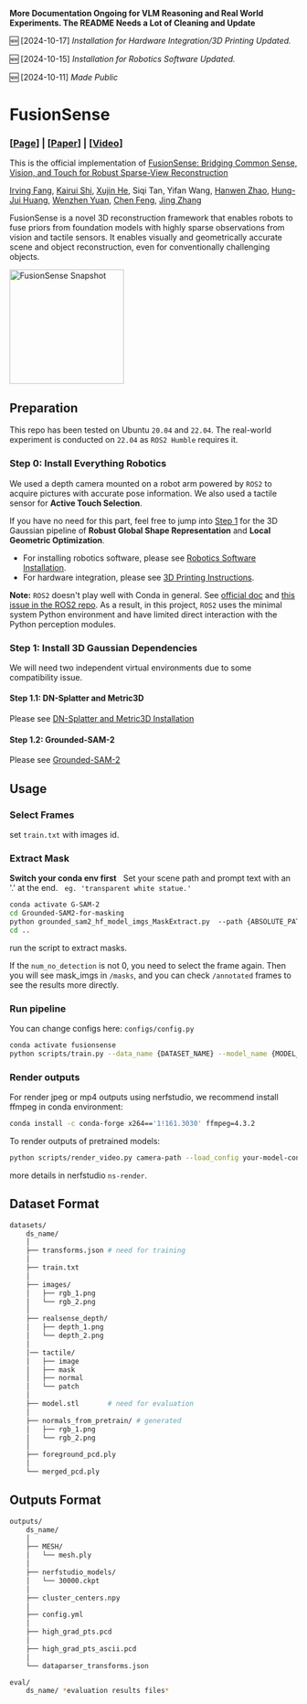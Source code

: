 **More Documentation Ongoing for VLM Reasoning and Real World Experiments. The README Needs a Lot of Cleaning and Update**

:new: [2024-10-17] *Installation for Hardware Integration/3D Printing Updated.*

:new: [2024-10-15] *Installation for Robotics Software Updated.*

:new: [2024-10-11] *Made Public*
# FusionSense
### [[Page](https://ai4ce.github.io/FusionSense/)] | [[Paper](https://arxiv.org/abs/2410.08282)] | [[Video](https://youtu.be/thC0PeAQxe0)]
This is the official implementation of [FusionSense: Bridging Common Sense, Vision, and Touch for Robust Sparse-View Reconstruction](https://ai4ce.github.io/FusionSense/)


[Irving Fang](https://irvingf7.github.io/), [Kairui Shi](https://kairui-shi.github.io/), [Xujin He](https://www.linkedin.com/in/kim-he-064a36258/), Siqi Tan, Yifan Wang, [Hanwen Zhao](https://www.linkedin.com/in/hanwen-zhao-2523a4104/), [Hung-Jui Huang](https://joehjhuang.github.io), [Wenzhen Yuan](https://scholar.google.com/citations?user=SNqm6doAAAAJ&hl=en), [Chen Feng](https://scholar.google.com/citations?user=YeG8ZM0AAAAJ), [Jing Zhang](https://jingz6676.github.io)

FusionSense is a novel 3D reconstruction framework that enables robots to fuse priors from foundation models with highly sparse observations from vision and tactile sensors. It enables visually and geometrically accurate scene and object reconstruction, even for conventionally challenging objects.

<img src="assets/snapshot.gif" alt="FusionSense Snapshot" width="200"/>

## Preparation 
This repo has been tested on Ubuntu `20.04` and `22.04`. The real-world experiment is conducted on `22.04` as `ROS2 Humble` requires it.

### Step 0: Install Everything Robotics
We used a depth camera mounted on a robot arm powered by `ROS2` to acquire pictures with accurate pose information. We also used a tactile sensor for <b>Active Touch Selection</b>.

If you have no need for this part, feel free to jump into [Step 1](https://github.com/ai4ce/FusionSense/blob/main/README.md#step-1-install-3d-gaussian-dependencies-and-nerfstudio) for the 3D Gaussian pipeline of <b>Robust Global Shape Representation</b> and <b>Local Geometric Optimization</b>.

- For installing robotics software, please see [Robotics Software Installation](./instructions/install_robotics.md). 
- For hardware integration, please see [3D Printing Instructions](./instructions/3d_printing.md).

**Note:** `ROS2` doesn't play well with Conda in general. See [official doc](https://docs.ros.org/en/jazzy/How-To-Guides/Using-Python-Packages.html) and [this issue in the ROS2 repo](https://github.com/ros2/ros2/issues/1094). As a result, in this project, `ROS2` uses the minimal system Python environment and have limited direct interaction with the Python perception modules.

### Step 1: Install 3D Gaussian Dependencies
We will need two independent virtual environments due to some compatibility issue. 
#### Step 1.1: DN-Splatter and Metric3D
Please see [DN-Splatter and Metric3D Installation](./instructions/dn_splatter_metric_3d.md)

#### Step 1.2: Grounded-SAM-2
Please see [Grounded-SAM-2](./instructions/grounded_sam_2.md)


## Usage
### Select Frames
set `train.txt` with images id.

### Extract Mask
**Switch your conda env first**  
Set your scene path and prompt text with an '.' at the end.   
`eg. 'transparent white statue.'`   

```bash
conda activate G-SAM-2
cd Grounded-SAM2-for-masking
python grounded_sam2_hf_model_imgs_MaskExtract.py  --path {ABSOLUTE_PATH} --text {TEXT_PROMPT_FOR_TARGET_OBJ}
cd ..
```

run the script to extract masks.   

If the `num_no_detection` is not 0, you need to select the frame again. Then you will see mask_imgs in `/masks`, and you can check `/annotated` frames to see the results more directly.  

### Run pipeline
You can change configs here: `configs/config.py`
```sh
conda activate fusionsense
python scripts/train.py --data_name {DATASET_NAME} --model_name {MODEL_NAME} --configs {CONFIG_PATH}
```

### Render outputs

For render jpeg or mp4 outputs using nerfstudio, we recommend install ffmpeg in conda environment:

```sh
conda install -c conda-forge x264=='1!161.3030' ffmpeg=4.3.2
```

To render outputs of pretrained models:

```sh
python scripts/render_video.py camera-path --load_config your-model-config --camera_path_filename camera_path.json --rendered_output_names rgb depth normal
```
more details in nerfstudio `ns-render`.

## Dataset Format
```bash
datasets/
    ds_name/
    │
    ├── transforms.json # need for training
    │
    ├── train.txt
    │
    ├── images/
    │   ├── rgb_1.png
    │   └── rgb_2.png
    │ 
    ├── realsense_depth/
    │   ├── depth_1.png
    │   └── depth_2.png
    │
    │── tactile/
    │   ├── image
    │   ├── mask
    │   ├── normal
    │   └── patch
    │
    ├── model.stl       # need for evaluation
    │
    ├── normals_from_pretrain/ # generated
    │   ├── rgb_1.png
    │   └── rgb_2.png
    │
    ├── foreground_pcd.ply
    │
    └── merged_pcd.ply
```

## Outputs Format
```bash
outputs/
    ds_name/
    │
    ├── MESH/
    │   └── mesh.ply
    │
    ├── nerfstudio_models/
    │   └── 30000.ckpt
    │   
    ├── cluster_centers.npy
    │
    ├── config.yml
    │
    ├── high_grad_pts.pcd
    │
    ├── high_grad_pts_ascii.pcd
    │
    └── dataparser_transforms.json

eval/
    ds_name/ *evaluation results files*
```
